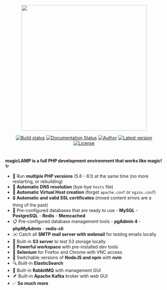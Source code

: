 <p align="center"><a href="https://magiclamp.app" target="_blank" rel="noopener"><img src="https://res.cloudinary.com/chrisnharvey/image/upload/v1589481387/magicLAMP_rdth7y.svg" width="400"></a></p>

<p align="center">
<a href="https://github.com/chrisnharvey/magicLAMP/actions"><img src="https://img.shields.io/github/workflow/status/chrisnharvey/magicLAMP/Build/master" alt="Build status"></a>
<a href="https://magiclamp.app/en/stable/?badge=stable"><img src="https://readthedocs.org/projects/magiclamp/badge/?version=stable" alt="Documentation Status"></a>
<a href="https://twitter.com/chrisnharvey"><img src="https://img.shields.io/badge/author-@chrisnharvey-blue.svg?style=square" alt="Author"></a>
<a href="https://github.com/chrisnharvey/magicLAMP/releases"><img src="https://img.shields.io/github/v/release/chrisnharvey/magicLAMP" alt="Latest version"></a>
<a href="LICENSE"><img src="https://img.shields.io/badge/license-MIT-brightgreen.svg?style=square" alt="License"></a>
</p>

# 

**magicLAMP is a full PHP development environment that works like magic! ✨**

- 🤩 Run **multiple PHP versions** (5.6 - 8.1) at the same time (no more restarting, or rebuilding)
- 🙌 **Automatic DNS resolution** (bye-bye `hosts` file)
- 🚀 **Automatic Virtual Host creation** (forget `apache.conf` or `nginx.conf`)
- 🔒 **Automatic and valid SSL certificates** (mixed content errors are a thing of the past)
- 💾 Pre-configured databases that are ready to use - **MySQL** - **PostgreSQL** - **Redis** - **Memcached**
- 📋 Pre-configured database management tools - **pgAdmin 4** - **phpMyAdmin** - **redis-cli**
- ✉️ Catch all **SMTP mail server with webmail** for testing emails locally
- 📁 Built-in **S3 server** to test S3 storage locally
- 🔨 **Powerful workspace** with pre-installed dev tools
- 👀 **Selenium** for Firefox and Chrome with VNC access
- 🙏 Switchable versions of **NodeJS and npm** with **nvm**
- 🔍 Built-in **ElasticSearch**
- 🐇 Built-in **RabbitMQ** with management GUI
- 🪶 Built-in **Apache Kafka** broker with web GUI
- ✅ **So much more**
